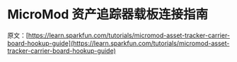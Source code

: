 # MicroMod 资产追踪器载板连接指南

原文：[https://learn.sparkfun.com/tutorials/micromod-asset-tracker-carrier-board-hookup-guide](https://learn.sparkfun.com/tutorials/micromod-asset-tracker-carrier-board-hookup-guide)